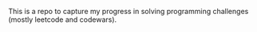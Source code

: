 This is a repo to capture my progress in solving programming challenges (mostly leetcode and codewars).
